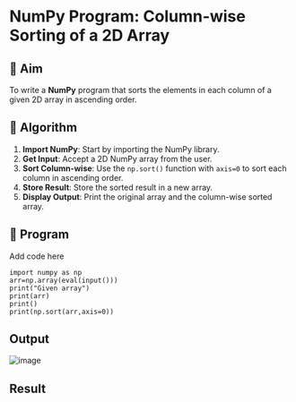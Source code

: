 # NumPy Program: Column-wise Sorting of a 2D Array

## 🎯 Aim
To write a **NumPy** program that sorts the elements in each column of a given 2D array in ascending order.

## 🧠 Algorithm

1. **Import NumPy**: Start by importing the NumPy library.
2. **Get Input**: Accept a 2D NumPy array from the user.
3. **Sort Column-wise**: Use the `np.sort()` function with `axis=0` to sort each column in ascending order.
4. **Store Result**: Store the sorted result in a new array.
5. **Display Output**: Print the original array and the column-wise sorted array.

## 🧾 Program
Add code here
```
import numpy as np
arr=np.array(eval(input()))
print("Given array")
print(arr)
print()
print(np.sort(arr,axis=0))
```
## Output
![image](https://github.com/user-attachments/assets/7b968f40-086b-4044-b8ce-413facb177e3)

## Result
